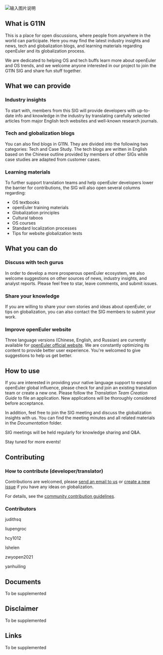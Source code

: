 ![输入图片说明](documentation/G11N-logo.png)

## What is G11N

This is a place for open discussions, where people from anywhere in the world can participate. Here you may find the latest industry insights and news, tech and globalization blogs, and learning materials regarding openEuler and its globalization process. 

We are dedicated to helping OS and tech buffs learn more about openEuler and OS trends, and we welcome anyone interested in our project to join the G11N SIG and share fun stuff together.

## What we can provide

### Industry insights

To start with, members from this SIG will provide developers with up-to-date info and knowledge in the industry by translating carefully selected articles from major English tech websites and well-known research journals.

### Tech and globalization blogs

You can also find blogs in G11N. They are divided into the following two categories: Tech and Case Study. The tech blogs are written in English based on the Chinese outline provided by members of other SIGs while case studies are adapted from customer cases. 

### Learning materials

 To further support translation teams and help openEuler developers lower the barrier for contributions, the SIG will also open several columns regarding:

- OS textbooks
- openEuler training materials
- Globalization principles
- Cultural taboos
- OS courses
- Standard localization processes
- Tips for website globalization tests



## What you can do

### Discuss with tech gurus

In order to develop a more prosperous openEuler ecosystem, we also welcome suggestions on other sources of news, industry insights, and analyst reports. Please feel free to star, leave comments, and submit issues.

### Share your knowledge 

If you are willing to share your own stories and ideas about openEuler, or tips on globalization, you can also contact the SIG members to submit your work.

### Improve openEuler website

Three language versions (Chinese, English, and Russian) are currently available for [openEuler official website](https://openeuler.org/en/). We are constantly optimizing its content to provide better user experience. You're welcomed to give suggestions to help us get better. 



## How to use

If you are interested in providing your native language support to expand openEuler global influence, please check for and join an existing translation team or create a new one. Please follow the *Translation Team Creation Guide* to file an application. New applications will be thoroughly considered before acceptance.

In addition, feel free to join the SIG meeting and discuss the globalization insights with us. You can find the meeting minutes and all related materials in the *Documentation* folder.

SIG meetings will be held regularly for knowledge sharing and Q&A. 

Stay tuned for more events!

## Contributing

### How to contribute (developer/translator)



Contributions are welcomed, please [send an email to us](g11n@openeuler.org ) or [create a new issue]( https://gitee.com/openeuler/G11N) if you have any ideas on globalization. 

For details, see the [community contribution guidelines](https://github.com/freeCodeCamp/how-to-contribute-to-open-source).

### Contributors

judithsq

liupengroc

hcy1012

lshelen

zwyopen2021

yanhuiling

## Documents

To be supplemented

## Disclaimer

To be supplemented

## Links

To be supplemented